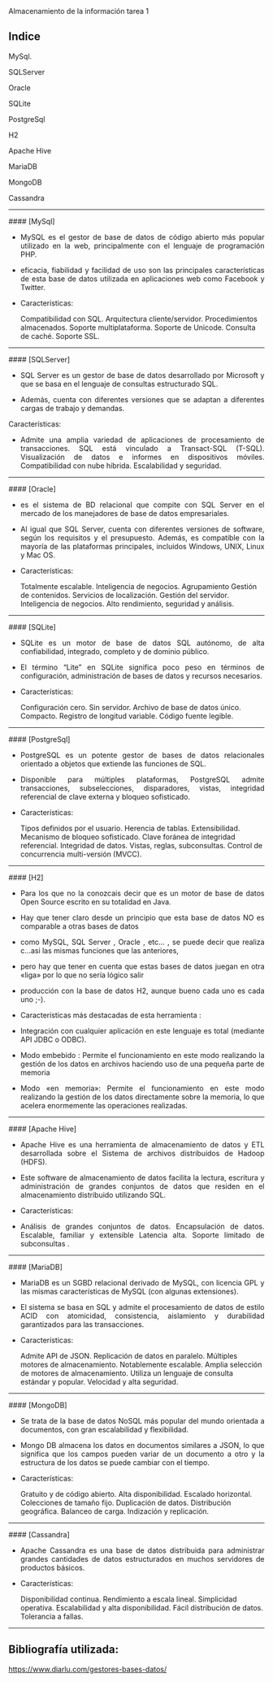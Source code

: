<div align = "justify>

# Almacenamiento de la información tarea 1

## Indice 

<p align="align">MySql.
</p>
<p align ="aling">SQLServer
</p></div>
<p align = "align">Oracle
</p></div>
<p align="align">SQLite </p>
</div>
<p align ="align">PostgreSql</p>
<p align ="align">H2</p>
<p align ="align">Apache Hive</p>
<p align ="align">MariaDB</p>
<p align ="align">MongoDB</p>
<p align ="align">Cassandra</p>



</div><hr>
####   [MySql] 


- <p align="justify">MySQL es el gestor de base de datos de código abierto más popular utilizado en la web, principalmente con el lenguaje de programación PHP.</p>

- <p align="justify"> eficacia, fiabilidad y facilidad de uso son las principales características de esta base de datos utilizada en aplicaciones web como Facebook y Twitter.</p>

- <p align ="justify">Características:

    Compatibilidad con SQL.
    Arquitectura cliente/servidor.
    Procedimientos almacenados.
    Soporte multiplataforma.
    Soporte de Unicode.
    Consulta de caché.
    Soporte SSL. 
<hr>
####  [SQLServer]

- <p align="justify">SQL Server es un gestor de base de datos desarrollado por Microsoft y que se basa en el lenguaje de consultas estructurado SQL.

- <p align="justify">Además, cuenta con diferentes versiones que se adaptan a diferentes cargas de trabajo y demandas.

Características:

- <p align="justify"> Admite una amplia variedad de aplicaciones de procesamiento de transacciones.
    SQL está vinculado a Transact-SQL (T-SQL).
    Visualización de datos e informes en dispositivos móviles.
    Compatibilidad con nube híbrida.
    Escalabilidad y seguridad.</p>

<hr>
####  [Oracle]

- <p align="justify">es el sistema de BD relacional que compite con SQL Server en el mercado de los manejadores de base de datos empresariales.</p>

- <p align ="justify">Al igual que SQL Server, cuenta con diferentes versiones de software, según los requisitos y el presupuesto. Además, es compatible con la mayoría de las plataformas principales, incluidos Windows, UNIX, Linux y Mac OS.</P>

- <p align="justify">Características:

    Totalmente escalable.
    Inteligencia de negocios.
    Agrupamiento
    Gestión de contenidos.
    Servicios de localización.
    Gestión del servidor.
    Inteligencia de negocios.
    Alto rendimiento, seguridad y análisis.</p>

<hr>
####  [SQLite]

- <p align="justify">SQLite es un motor de base de datos SQL autónomo, de alta confiabilidad, integrado, completo y de dominio público.</p>

- <p align="justify">El término “Lite” en SQLite significa poco peso en términos de configuración, administración de bases de datos y recursos necesarios.</p>

- <p align ="justify">Características:

    Configuración cero.
    Sin servidor.
    Archivo de base de datos único.
    Compacto.
    Registro de longitud variable.
    Código fuente legible.</p>

<hr>
####  [PostgreSql]

- <p align="justify">PostgreSQL es un potente gestor de bases de datos relacionales orientado a objetos que extiende las funciones de SQL.</p>

- <p align ="justify">Disponible para múltiples plataformas, PostgreSQL admite transacciones, subselecciones, disparadores, vistas, integridad referencial de clave externa y bloqueo sofisticado.</p>

- <p align ="justify">Características:

    Tipos definidos por el usuario.
    Herencia de tablas.
    Extensibilidad.
    Mecanismo de bloqueo sofisticado.
    Clave foránea de integridad referencial.
    Integridad de datos.
    Vistas, reglas, subconsultas.
    Control de concurrencia multi-versión (MVCC).</p>

<hr>
####  [H2]

- <p align="justify">Para los que no la conozcais decir que es un motor de base de datos Open Source escrito en su totalidad en Java.</p>

- <p align="justify">Hay que tener claro desde un principio que esta base de datos NO es comparable a otras bases de datos</p>
- <p align="justify">como MySQL, SQL Server , Oracle , etc… , se puede decir que realiza c…asi las mismas funciones que las anteriores,</p>
- <p align= "justify">pero hay que tener en cuenta que estas bases de datos juegan en otra «liga» por lo que no sería lógico salir</p>
- <p align="justify" >producción con la base de datos H2, aunque bueno cada uno es cada uno ;-).</p>
- <p align="justify">Características más destacadas de esta herramienta :</p>
- <p align="justify">Integración con cualquier aplicación en este lenguaje es total (mediante API JDBC o ODBC).</p>
- <p align="justify">Modo embebido : Permite el funcionamiento en este modo realizando la gestión de los datos en archivos haciendo uso de una pequeña parte de memoria </p>
- <p align="justify">Modo «en memoria»: Permite el funcionamiento en este modo realizando la gestión de los datos directamente sobre la memoria, lo que acelera enormemente las operaciones realizadas.</p>

<hr>
####  [Apache Hive]

- <p align="justify">Apache Hive es una herramienta de almacenamiento de datos y ETL desarrollada sobre el Sistema de archivos distribuidos de Hadoop (HDFS).</p>

- <p align ="justify">Este software de almacenamiento de datos facilita la lectura, escritura y administración de grandes conjuntos de datos que residen en el almacenamiento distribuido utilizando SQL.</p>

- <p align ="justify">Características:</p>

- <p align ="justify">    Análisis de grandes conjuntos de datos.
    Encapsulación de datos.
    Escalable, familiar y extensible
    Latencia alta.
    Soporte limitado de subconsultas .</p>

<hr>
####  [MariaDB]

- <p align="justify">MariaDB es un SGBD relacional derivado de MySQL, con licencia GPL y las mismas características de MySQL (con algunas extensiones).</p>

- <p align ="justify">El sistema se basa en SQL y admite el procesamiento de datos de estilo ACID con atomicidad, consistencia, aislamiento y durabilidad garantizados para las transacciones.</p>

- <p align ="justify">Características:

    Admite API de JSON.
    Replicación de datos en paralelo.
    Múltiples motores de almacenamiento.
    Notablemente escalable.
    Amplia selección de motores de almacenamiento.
    Utiliza un lenguaje de consulta estándar y popular.
    Velocidad y alta seguridad.</p>

<hr>
####  [MongoDB]

- <p align="justify">Se trata de la base de datos NoSQL más popular del mundo orientada a documentos, con gran escalabilidad y flexibilidad.</p>

- <p align ="justify">Mongo DB almacena los datos en documentos similares a JSON, lo que significa que los campos pueden variar de un documento a otro y la estructura de los datos se puede cambiar con el tiempo.</p>

- <p align ="justify">Características:

    Gratuito y de código abierto.
    Alta disponibilidad.
    Escalado horizontal.
    Colecciones de tamaño fijo.
    Duplicación de datos.
    Distribución geográfica.
    Balanceo de carga.
    Indización y replicación.</p>

<hr>
####  [Cassandra]

- <p align="justify">Apache Cassandra es una base de datos distribuida para administrar grandes cantidades de datos estructurados en muchos servidores de productos básicos.</p>

- <p align ="justify">Características:

    Disponibilidad continua.
    Rendimiento a escala lineal.
    Simplicidad operativa.
    Escalabilidad y alta disponibilidad.
    Fácil distribución de datos.
    Tolerancia a fallas.</p>

<hr>

## Bibliografía utilizada:

https://www.diarlu.com/gestores-bases-datos/
  